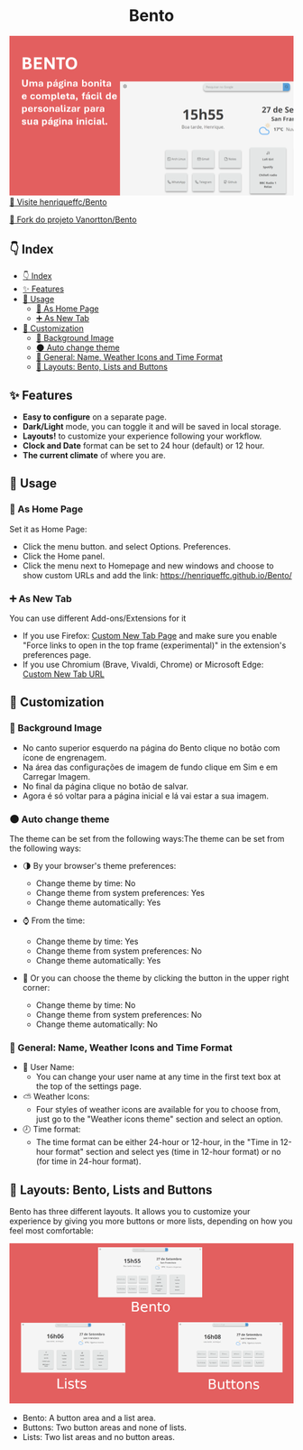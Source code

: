 <h1 align="center">Bento</h1>

![](assets/img/header.png)
<a href="https://henriqueffc.github.io/Bento/" target="_blank">🔗 Visite  henriqueffc/Bento</a>
<br/>

<a href="https://github.com/Vanortton/Bento" target="_blank">🔗 Fork do projeto Vanortton/Bento</a>

## 👇 Index
- [👇 Index](#-index)
- [✨ Features](#-features)
- [🚀 Usage](#-usage)
  - [🏡 As Home Page](#-as-home-page)
  - [➕ As New Tab](#-as-new-tab)
- [🎨 Customization](#-customization)
  - [🌄 Background Image](#-background-image)
  - [🌑 Auto change theme](#-auto-change-theme)
  - [👋 General: Name, Weather Icons and Time Format](#-general-name-weather-icons-and-time-format)
  - [📐 Layouts: Bento, Lists and Buttons](#-layouts-bento-lists-and-buttons)

## ✨ Features

- **Easy to configure** on a separate page.
- **Dark/Light** mode, you can toggle it and will be saved in local storage.
- **Layouts!** to customize your experience following your workflow.
- **Clock and Date** format can be set to 24 hour (default) or 12 hour.
- **The current climate** of where you are.

## 🚀 Usage

### 🏡 As Home Page

Set it as Home Page:
   - Click the menu button. and select Options. Preferences.
   - Click the Home panel.
   - Click the menu next to Homepage and new windows and choose to show custom URLs and add the link: https://henriqueffc.github.io/Bento/

### ➕ As New Tab

You can use different Add-ons/Extensions for it
  - If you use Firefox: [Custom New Tab Page](https://addons.mozilla.org/en-US/firefox/addon/custom-new-tab-page/?src=search) and make sure you enable "Force links to open in the top frame (experimental)" in the extension's preferences page.
  - If you use Chromium (Brave, Vivaldi, Chrome) or Microsoft Edge: [Custom New Tab URL](https://chrome.google.com/webstore/detail/custom-new-tab-url/mmjbdbjnoablegbkcklggeknkfcjkjia)

## 🎨 Customization

### 🌄 Background Image

   - No canto superior esquerdo na página do Bento clique no botão com ícone de engrenagem.
   - Na área das configurações de imagem de fundo clique em Sim e em Carregar Imagem.
   - No final da página clique no botão de salvar.
   - Agora é só voltar para a página inicial e lá vai estar a sua imagem.

### 🌑 Auto change theme

The theme can be set from the following ways:The theme can be set from the following ways:
   - 🌗 By your browser's theme preferences:
      - Change theme by time: No
      - Change theme from system preferences: Yes
      - Change theme automatically: Yes

   - ⌚ From the time:
      - Change theme by time: Yes
      - Change theme from system preferences: No
      - Change theme automatically: Yes

   - 💛 Or you can choose the theme by clicking the button in the upper right corner:
      - Change theme by time: No
      - Change theme from system preferences: No
      - Change theme automatically: No

### 👋 General: Name, Weather Icons and Time Format

  - 👤 User Name:
      - You can change your user name at any time in the first text box at the top of the settings page.
  - ⛅ Weather Icons:
      - Four styles of weather icons are available for you to choose from, just go to the "Weather icons theme" section and select an option.
  - 🕗 Time format:
      - The time format can be either 24-hour or 12-hour, in the "Time in 12-hour format" section and select yes (time in 12-hour format) or no (for time in 24-hour format).

## 📐 Layouts: Bento, Lists and Buttons
  Bento has three different layouts. It allows you to customize your experience by giving you more buttons or more lists, depending on how you feel most comfortable:

![](assets/img/bentoLayouts.png)

  - Bento: A button area and a list area.
  - Buttons: Two button areas and none of lists.
  - Lists: Two list areas and no button areas.
